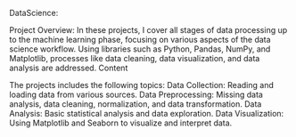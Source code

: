 DataScience:

Project Overview:
In these projects, I cover all stages of data processing up to the machine learning phase, focusing on various aspects of the data science workflow. Using libraries such as Python, Pandas, NumPy, and Matplotlib, processes like data cleaning, data visualization, and data analysis are addressed.
Content

The projects includes the following topics:
Data Collection: Reading and loading data from various sources.
Data Preprocessing: Missing data analysis, data cleaning, normalization, and data transformation.
Data Analysis: Basic statistical analysis and data exploration.
Data Visualization: Using Matplotlib and Seaborn to visualize and interpret data.
